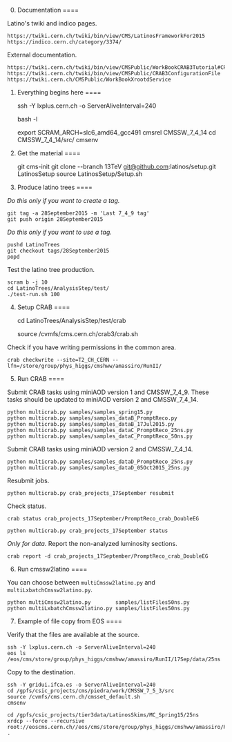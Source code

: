 0. Documentation
====

Latino's twiki and indico pages.

    https://twiki.cern.ch/twiki/bin/view/CMS/LatinosFrameworkFor2015
    https://indico.cern.ch/category/3374/

External documentation.

    https://twiki.cern.ch/twiki/bin/view/CMSPublic/WorkBookCRAB3Tutorial#CRAB_configuration_parameters
    https://twiki.cern.ch/twiki/bin/view/CMSPublic/CRAB3ConfigurationFile
    https://twiki.cern.ch/CMSPublic/WorkBookXrootdService


1. Everything begins here
====

    ssh -Y lxplus.cern.ch -o ServerAliveInterval=240

    bash -l

    export SCRAM_ARCH=slc6_amd64_gcc491
    cmsrel CMSSW_7_4_14
    cd CMSSW_7_4_14/src/
    cmsenv


2. Get the material
====

    git cms-init
    git clone --branch 13TeV git@github.com:latinos/setup.git LatinosSetup
    source LatinosSetup/Setup.sh


3. Produce latino trees
====

*Do this only if you want to create a tag.*

    git tag -a 28September2015 -m 'Last 7_4_9 tag'
    git push origin 28September2015

*Do this only if you want to use a tag.*

    pushd LatinoTrees
    git checkout tags/28September2015
    popd

Test the latino tree production.

    scram b -j 10
    cd LatinoTrees/AnalysisStep/test/
    ./test-run.sh 100


4. Setup CRAB
====

    cd LatinoTrees/AnalysisStep/test/crab

    source /cvmfs/cms.cern.ch/crab3/crab.sh

Check if you have writing permissions in the common area.

    crab checkwrite --site=T2_CH_CERN --lfn=/store/group/phys_higgs/cmshww/amassiro/RunII/


5. Run CRAB
====

Submit CRAB tasks using miniAOD version 1 and CMSSW_7_4_9. These tasks should be updated to miniAOD version 2 and CMSSW_7_4_14.

    python multicrab.py samples/samples_spring15.py
    python multicrab.py samples/samples_dataB_PromptReco.py
    python multicrab.py samples/samples_dataB_17Jul2015.py
    python multicrab.py samples/samples_dataC_PromptReco_25ns.py
    python multicrab.py samples/samples_dataC_PromptReco_50ns.py

Submit CRAB tasks using miniAOD version 2 and CMSSW_7_4_14.

    python multicrab.py samples/samples_dataD_PromptReco_25ns.py
    python multicrab.py samples/samples_dataD_05Oct2015_25ns.py

Resubmit jobs.

    python multicrab.py crab_projects_17September resubmit

Check status.
    
    crab status crab_projects_17September/PromptReco_crab_DoubleEG

    python multicrab.py crab_projects_17September status

*Only for data.* Report the non-analyzed luminosity sections.

    crab report -d crab_projects_17September/PromptReco_crab_DoubleEG


6. Run cmssw2latino
====

You can choose between `multiCmssw2latino.py` and `multiLxbatchCmssw2latino.py`.
    
    python multiCmssw2latino.py        samples/listFiles50ns.py
    python multiLxbatchCmssw2latino.py samples/listFiles50ns.py


7. Example of file copy from EOS
====

Verify that the files are available at the source.

    ssh -Y lxplus.cern.ch -o ServerAliveInterval=240
    eos ls /eos/cms/store/group/phys_higgs/cmshww/amassiro/RunII/17Sep/data/25ns

Copy to the destination.

    ssh -Y gridui.ifca.es -o ServerAliveInterval=240
    cd /gpfs/csic_projects/cms/piedra/work/CMSSW_7_5_3/src
    source /cvmfs/cms.cern.ch/cmsset_default.sh
    cmsenv

    cd /gpfs/csic_projects/tier3data/LatinosSkims/MC_Spring15/25ns
    xrdcp --force --recursive root://eoscms.cern.ch//eos/cms/store/group/phys_higgs/cmshww/amassiro/RunII/17Sep/data/25ns .

